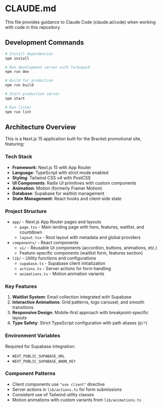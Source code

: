 # CLAUDE.md

This file provides guidance to Claude Code (claude.ai/code) when working with code in this repository.

## Development Commands

```bash
# Install dependencies
npm install

# Run development server with Turbopack
npm run dev

# Build for production
npm run build

# Start production server
npm start

# Run linter
npm run lint
```

## Architecture Overview

This is a Next.js 15 application built for the Bracket promotional site, featuring:

### Tech Stack
- **Framework**: Next.js 15 with App Router
- **Language**: TypeScript with strict mode enabled
- **Styling**: Tailwind CSS v4 with PostCSS
- **UI Components**: Radix UI primitives with custom components
- **Animation**: Motion (formerly Framer Motion)
- **Database**: Supabase for waitlist management
- **State Management**: React hooks and client-side state

### Project Structure
- `app/` - Next.js App Router pages and layouts
  - `page.tsx` - Main landing page with hero, features, waitlist, and countdown
  - `layout.tsx` - Root layout with metadata and global providers
- `components/` - React components
  - `ui/` - Reusable UI components (accordion, buttons, animations, etc.)
  - Feature-specific components (waitlist form, features section)
- `lib/` - Utility functions and configurations
  - `supabase.ts` - Supabase client initialization
  - `actions.ts` - Server actions for form handling
  - `animations.ts` - Motion animation variants

### Key Features
1. **Waitlist System**: Email collection integrated with Supabase
2. **Interactive Animations**: Grid patterns, logo carousel, and smooth transitions
3. **Responsive Design**: Mobile-first approach with breakpoint-specific layouts
4. **Type Safety**: Strict TypeScript configuration with path aliases (`@/*`)

### Environment Variables
Required for Supabase integration:
- `NEXT_PUBLIC_SUPABASE_URL`
- `NEXT_PUBLIC_SUPABASE_ANON_KEY`

### Component Patterns
- Client components use `"use client"` directive
- Server actions in `lib/actions.ts` for form submissions
- Consistent use of Tailwind utility classes
- Motion animations with custom variants from `lib/animations.ts`